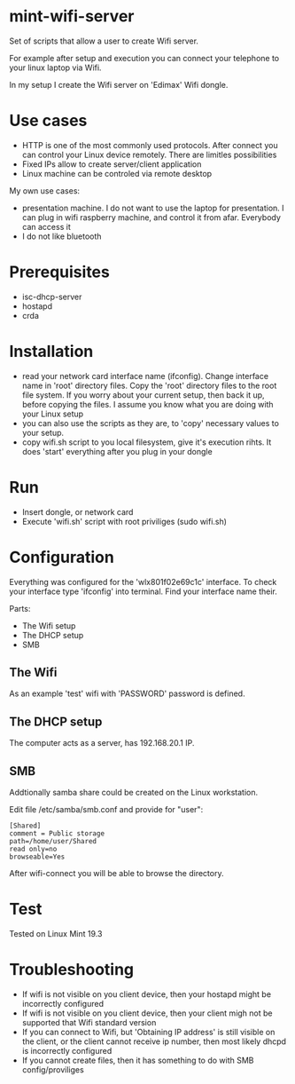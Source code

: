 # mint-wifi-server

Set of scripts that allow a user to create Wifi server. 

For example after setup and execution you can connect your telephone to your linux laptop via Wifi.

In my setup I create the Wifi server on 'Edimax' Wifi dongle.

# Use cases

 - HTTP is one of the most commonly used protocols. After connect you can control your Linux device remotely. There are limitles possibilities
 - Fixed IPs allow to create server/client application
 - Linux machine can be controled via remote desktop
 
 My own use cases:
 
  - presentation machine. I do not want to use the laptop for presentation. I can plug in wifi raspberry machine, and control it from afar. Everybody can access it
  - I do not like bluetooth

# Prerequisites

 - isc-dhcp-server
 - hostapd
 - crda

# Installation

 - read your network card interface name (ifconfig). Change interface name in 'root' directory files. Copy the 'root' directory files to the root file system. If you worry about your current setup, then back it up, before copying the files. I assume you know what you are doing with your Linux setup
 - you can also use the scripts as they are, to 'copy' necessary values to your setup.
 - copy wifi.sh script to you local filesystem, give it's execution rihts. It does 'start' everything after you plug in your dongle

# Run

 - Insert dongle, or network card
 - Execute 'wifi.sh' script with root priviliges (sudo wifi.sh)

# Configuration

Everything was configured for the 'wlx801f02e69c1c' interface. To check your interface type 'ifconfig' into terminal. Find your interface name their.

Parts:

 - The Wifi setup
 - The DHCP setup
 - SMB

## The Wifi

As an example 'test' wifi with 'PASSWORD' password is defined.

## The DHCP setup

The computer acts as a server, has 192.168.20.1 IP.

## SMB

Addtionally samba share could be created on the Linux workstation.

Edit file /etc/samba/smb.conf and provide for "user":

```
[Shared]
comment = Public storage
path=/home/user/Shared
read only=no
browseable=Yes
```

After wifi-connect you will be able to browse the directory.

# Test

Tested on Linux Mint 19.3

# Troubleshooting

 - If wifi is not visible on you client device, then your hostapd might be incorrectly configured
 - If wifi is not visible on you client device, then your client migh not be supported that Wifi standard version
 - If you can connect to Wifi, but 'Obtaining IP address' is still visible on the client, or the client cannot receive ip number, then most likely dhcpd is incorrectly configured
 - If you cannot create files, then it has something to do with SMB config/proviliges
